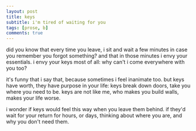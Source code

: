 ```yaml
---
layout: post
title: keys
subtitle: i'm tired of waiting for you
tags: [prose, b]
comments: true
---
```


did you know that every time you leave, i sit and wait a few minutes in case you remember you forgot something? and that in those minutes i envy your essentials. i envy your keys most of all: why can't i come everywhere with you too? 

it's funny that i say that, because sometimes i feel inanimate too. but keys have worth, they have purpose in your life: keys break down doors, take you where you need to be. keys are not like me, who makes you build walls, makes your life worse. 

i wonder if keys would feel this way when you leave them behind. if they'd wait for your return for hours, or days, thinking about where you are, and why you don't need them. 

